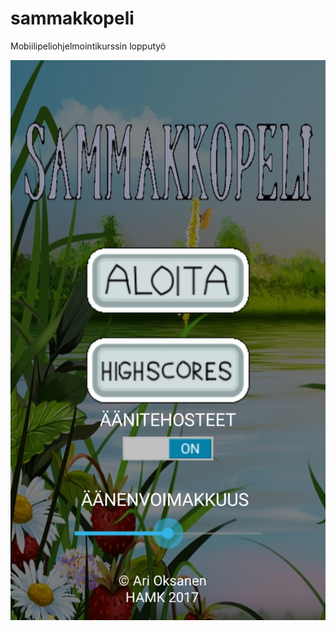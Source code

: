 # sammakkopeli
Mobiilipeliohjelmointikurssin lopputyö

![Alt text](img/sammakko.jpg?raw=true "Sammakkopeli")

